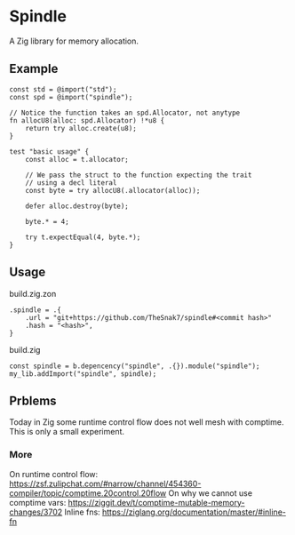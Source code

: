 # Spindle

A Zig library for memory allocation.

## Example

```zig
const std = @import("std");
const spd = @import("spindle");

// Notice the function takes an spd.Allocator, not anytype
fn allocU8(alloc: spd.Allocator) !*u8 {
    return try alloc.create(u8);
}

test "basic usage" {
    const alloc = t.allocator;

    // We pass the struct to the function expecting the trait
    // using a decl literal
    const byte = try allocU8(.allocator(alloc));

    defer alloc.destroy(byte);
    
    byte.* = 4;

    try t.expectEqual(4, byte.*);
}
```

## Usage

build.zig.zon
```zig 
.spindle = .{
    .url = "git+https://github.com/TheSnak7/spindle#<commit hash>"
    .hash = "<hash>",
}
```
build.zig
```zig
const spindle = b.depencency("spindle", .{}).module("spindle");
my_lib.addImport("spindle", spindle);
```

## Prblems

Today in Zig some runtime control flow does not well mesh with comptime. This is only a small experiment. 

### More
On runtime control flow:
https://zsf.zulipchat.com/#narrow/channel/454360-compiler/topic/comptime.20control.20flow
On why we cannot use comptime vars: 
https://ziggit.dev/t/comptime-mutable-memory-changes/3702
Inline fns:
https://ziglang.org/documentation/master/#inline-fn


